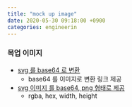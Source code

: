 ```yaml
---
title: "mock up image"
date: 2020-05-30 09:18:00 +0900
categories: engineerin
---
```


### 목업 이미지

- [svg 를 base64 로 변환](https://base64.guru/converter/encode/image/svg)
  - base64 를 이미지로 변환 링크 제공
- [svg 이미지 를 base64, png 형태로 제공](https://png-pixel.com/)
  - rgba, hex, width, height
